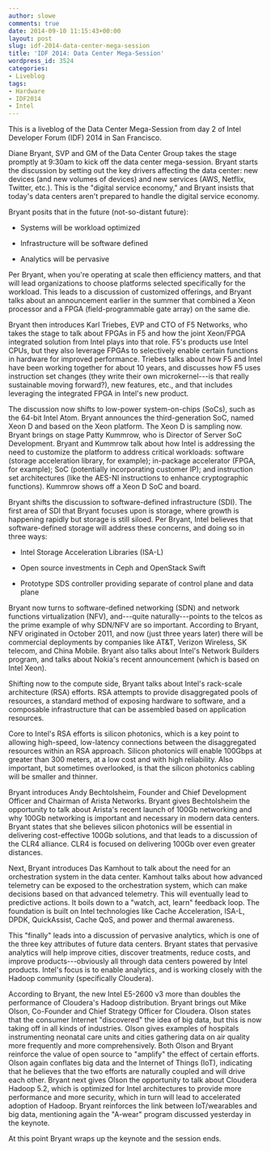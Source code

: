 ```yaml
---
author: slowe
comments: true
date: 2014-09-10 11:15:43+00:00
layout: post
slug: idf-2014-data-center-mega-session
title: 'IDF 2014: Data Center Mega-Session'
wordpress_id: 3524
categories:
- Liveblog
tags:
- Hardware
- IDF2014
- Intel
---
```


This is a liveblog of the Data Center Mega-Session from day 2 of Intel Developer Forum (IDF) 2014 in San Francisco.

Diane Bryant, SVP and GM of the Data Center Group takes the stage promptly at 9:30am to kick off the data center mega-session. Bryant starts the discussion by setting out the key drivers affecting the data center: new devices (and new volumes of devices) and new services (AWS, Netflix, Twitter, etc.). This is the "digital service economy," and Bryant insists that today's data centers aren't prepared to handle the digital service economy.

Bryant posits that in the future (not-so-distant future):

* Systems will be workload optimized

* Infrastructure will be software defined

* Analytics will be pervasive

Per Bryant, when you're operating at scale then efficiency matters, and that will lead organizations to choose platforms selected specifically for the workload. This leads to a discussion of customized offerings, and Bryant talks about an announcement earlier in the summer that combined a Xeon processor and a FPGA (field-programmable gate array) on the same die.

Bryant then introduces Karl Triebes, EVP and CTO of F5 Networks, who takes the stage to talk about FPGAs in F5 and how the joint Xeon/FPGA integrated solution from Intel plays into that role. F5's products use Intel CPUs, but they also leverage FPGAs to selectively enable certain functions in hardware for improved performance. Triebes talks about how F5 and Intel have been working together for about 10 years, and discusses how F5 uses instruction set changes (they write their own microkernel---is that really sustainable moving forward?), new features, etc., and that includes leveraging the integrated FPGA in Intel's new product.

The discussion now shifts to low-power system-on-chips (SoCs), such as the 64-bit Intel Atom. Bryant announces the third-generation SoC, named Xeon D and based on the Xeon platform. The Xeon D is sampling now. Bryant brings on stage Patty Kummrow, who is Director of Server SoC Development. Bryant and Kummrow talk about how Intel is addressing the need to customize the platform to address critical workloads: software (storage acceleration library, for example); in-package accelerator (FPGA, for example); SoC (potentially incorporating customer IP); and instruction set architectures (like the AES-NI instructions to enhance cryptographic functions). Kummrow shows off a Xeon D SoC and board.

Bryant shifts the discussion to software-defined infrastructure (SDI). The first area of SDI that Bryant focuses upon is storage, where growth is happening rapidly but storage is still siloed. Per Bryant, Intel believes that software-defined storage will address these concerns, and doing so in three ways:

* Intel Storage Acceleration Libraries (ISA-L)

* Open source investments in Ceph and OpenStack Swift

* Prototype SDS controller providing separate of control plane and data plane

Bryant now turns to software-defined networking (SDN) and network functions virtualization (NFV), and---quite naturally---points to the telcos as the prime example of why SDN/NFV are so important. According to Bryant, NFV originated in October 2011, and now (just three years later) there will be commercial deployments by companies like AT&T, Verizon Wireless, SK telecom, and China Mobile. Bryant also talks about Intel's Network Builders program, and talks about Nokia's recent announcement (which is based on Intel Xeon).

Shifting now to the compute side, Bryant talks about Intel's rack-scale architecture (RSA) efforts. RSA attempts to provide disaggregated pools of resources, a standard method of exposing hardware to software, and a composable infrastructure that can be assembled based on application resources.

Core to Intel's RSA efforts is silicon photonics, which is a key point to allowing high-speed, low-latency connections between the disaggregated resources within an RSA approach. Silicon photonics will enable 100Gbps at greater than 300 meters, at a low cost and with high reliability. Also important, but sometimes overlooked, is that the silicon photonics cabling will be smaller and thinner.

Bryant introduces Andy Bechtolsheim, Founder and Chief Development Officer and Chairman of Arista Networks. Bryant gives Bechtolsheim the opportunity to talk about Arista's recent launch of 100Gb networking and why 100Gb networking is important and necessary in modern data centers. Bryant states that she believes silicon photonics will be essential in delivering cost-effective 100Gb solutions, and that leads to a discussion of the CLR4 alliance. CLR4 is focused on delivering 100Gb over even greater distances.

Next, Bryant introduces Das Kamhout to talk about the need for an orchestration system in the data center. Kamhout talks about how advanced telemetry can be exposed to the orchestration system, which can make decisions based on that advanced telemetry. This will eventually lead to predictive actions. It boils down to a "watch, act, learn" feedback loop. The foundation is built on Intel technologies like Cache Acceleration, ISA-L, DPDK, QuickAssist, Cache QoS, and power and thermal awareness.

This "finally" leads into a discussion of pervasive analytics, which is one of the three key attributes of future data centers. Bryant states that pervasive analytics will help improve cities, discover treatments, reduce costs, and improve products---obviously all through data centers powered by Intel products. Intel's focus is to enable analytics, and is working closely with the Hadoop community (specifically Cloudera).

According to Bryant, the new Intel E5-2600 v3 more than doubles the performance of Cloudera's Hadoop distribution. Bryant brings out Mike Olson, Co-Founder and Chief Strategy Officer for Cloudera. Olson states that the consumer Internet "discovered" the idea of big data, but this is now taking off in all kinds of industries. Olson gives examples of hospitals instrumenting neonatal care units and cities gathering data on air quality more frequently and more comprehensively. Both Olson and Bryant reinforce the value of open source to "amplify" the effect of certain efforts. Olson again conflates big data and the Internet of Things (IoT), indicating that he believes that the two efforts are naturally coupled and will drive each other. Bryant next gives Olson the opportunity to talk about Cloudera Hadoop 5.2, which is optimized for Intel architectures to provide more performance and more security, which in turn will lead to accelerated adoption of Hadoop. Bryant reinforces the link between IoT/wearables and big data, mentioning again the "A-wear" program discussed yesterday in the keynote.

At this point Bryant wraps up the keynote and the session ends.
